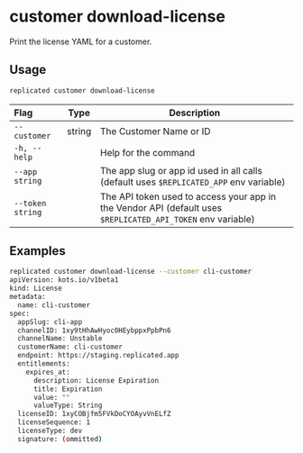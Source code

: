 # customer download-license

Print the license YAML for a customer.

## Usage
```bash
replicated customer download-license
```

| Flag                 | Type | Description |
|:----------------------|------|-------------|
| `--customer` | string | The Customer Name or ID |
| `-h, --help`   |  |          Help for the command |
| `--app string` | |   The app slug or app id used in all calls (default uses `$REPLICATED_APP` env variable) |
| `--token string` | |  The API token used to access your app in the Vendor API (default uses `$REPLICATED_API_TOKEN` env variable) |

## Examples
```bash
replicated customer download-license --customer cli-customer
apiVersion: kots.io/v1beta1
kind: License
metadata:
  name: cli-customer
spec:
  appSlug: cli-app
  channelID: 1xy9tHhAwHyoc0HEybppxPpbPn6
  channelName: Unstable
  customerName: cli-customer
  endpoint: https://staging.replicated.app
  entitlements:
    expires_at:
      description: License Expiration
      title: Expiration
      value: ""
      valueType: String
  licenseID: 1xyCOBjfm5FVkDoCYOAyvVnELfZ
  licenseSequence: 1
  licenseType: dev
  signature: (ommitted)
```
